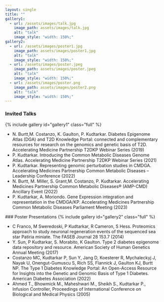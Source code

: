 ```yaml
---
layout: single
title: ""
gallery1:
  - url: /assets/images/talk.jpg
    image_path: assets/images/talk.jpg
    alt: "talk"
    image_style: "width: 150%;"
gallery2:
  - url: /assets/images/poster1.jpg
    image_path: assets/images/poster1.jpg
    alt: "talk"
    image_style: "width: 150%;"
  - url: /assets/images/poster.jpeg
    image_path: assets/images/poster.jpeg
    alt: "talk"
    image_style: "width: 150%;"
  - url: /assets/images/poster.png
    image_path: assets/images/poster2.png
    alt: "talk"
    image_style: "width: 150%;"
---
```

### Invited Talks
{% include gallery id="gallery1" class="full" %}
<ul>
<li>N. Burtt,M. Costanzo, K. Gaulton, P. Kudtarkar. Diabetes Epigenome Atlas (DGA) and T2D Knowledge Portal: connected and complementary resources for research on the genomics and genetic basis of T2D. Accelerating Medicine Partnership T2DKP Webinar Series (2019)</li>
<li>P. Kudtarkar. Introducing the Common Metabolic Diseases Genome Atlas. Accelerating Medicine Partnership T2DKP Webinar Series (2021)</li>
<li>P. Kudtarkar. Representing genomic perturbation studies in CMDGA. Accelerating Medicines Partnership Common Metabolic Diseases –  Leadership Conference (2022)</li>
<li>N. Burtt, M. Miller, S. Grant,M. Costanzo, P. Kudtarkar. Accelerating Medicines Partnership Common Metabolic Diseases® (AMP-CMD) Ancillary Event (2022)</li>
<li>P. Kudtarkar, A. Moriondo. Gene Expression integration and representation in the CMDGA/KP. Accelerating Medicines Partnership Common Metabolic Diseases Parliament Meeting (2023)</li>
</ul>
### Poster Presentations
{% include gallery id="gallery2" class="full" %}
<ul>
<li>C Franco, M Sweredoski, P Kudtarkar, R Cameron, S Hess. Proteomics approach to study neuronal regeneration events of the sequenced sea star Patiria miniate. The FASEB Journal 28 153.7 (2014)</li>
<li>Y. Sun, P Kudtarkar, S. Morabito, K Gaulton. Type 2 diabetes epigenome data repository and resource. American Society of Human Genetics Annual Meeting (2017)</li>
<li>Costanzo MC, Kudtarkar P,  Sun Y, Jang D, Koesterer R, Mychaleckyj J, Nayak U, Onengut-Gumuscu S, Rich SS, Flannick J, Gaulton KJ, Burtt NP. The Type 1 Diabetes Knowledge Portal: An Open-Access Resource for Insights into the Genetic and Genomic Basis of Type 1 Diabetes. American Diabetes Association (2022)</li>
<li>Ahmed T., Bhowmick M., Maheshwari M., Sheikh S., Kudtarkar P., Infusion Controller, Proceedings of International Conference on Biological and Medical Physics (2005)</li>
</ul>
